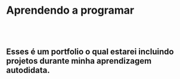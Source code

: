 <h1>Aprendendo a programar</h1>
<br>
<br>
<h2>Esses é um portfolio o qual estarei incluindo projetos durante minha aprendizagem autodidata.</h2>
